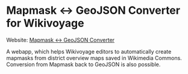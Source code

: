 # Mapmask ↔ GeoJSON Converter for Wikivoyage
Website: [Mapmask ↔ GeoJSON Converter](https://rene78.github.io/mapmask-geojson-converter/)

A webapp, which helps Wikivoyage editors to automatically create mapmasks from district overview maps saved in Wikimedia Commons. Conversion from Mapmask back to GeoJSON is also possible.

